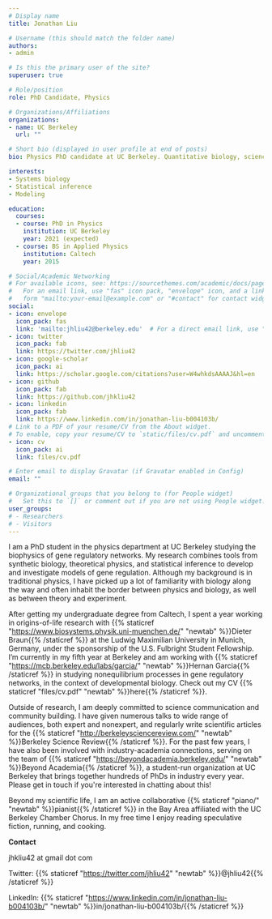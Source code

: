 ```yaml
---
# Display name
title: Jonathan Liu

# Username (this should match the folder name)
authors:
- admin

# Is this the primary user of the site?
superuser: true

# Role/position
role: PhD Candidate, Physics

# Organizations/Affiliations
organizations:
- name: UC Berkeley
  url: ""

# Short bio (displayed in user profile at end of posts)
bio: Physics PhD candidate at UC Berkeley. Quantitative biology, science communication and community, classical music. He/him/his.

interests:
- Systems biology
- Statistical inference
- Modeling

education:
  courses:
  - course: PhD in Physics
    institution: UC Berkeley
    year: 2021 (expected)
  - course: BS in Applied Physics
    institution: Caltech
    year: 2015

# Social/Academic Networking
# For available icons, see: https://sourcethemes.com/academic/docs/page-builder/#icons
#   For an email link, use "fas" icon pack, "envelope" icon, and a link in the
#   form "mailto:your-email@example.com" or "#contact" for contact widget.
social:
- icon: envelope
  icon_pack: fas
  link: 'mailto:jhliu42@berkeley.edu'  # For a direct email link, use "mailto:test@example.org".
- icon: twitter
  icon_pack: fab
  link: https://twitter.com/jhliu42
- icon: google-scholar
  icon_pack: ai
  link: https://scholar.google.com/citations?user=W4whkdsAAAAJ&hl=en
- icon: github
  icon_pack: fab
  link: https://github.com/jhkliu42
- icon: linkedin
  icon_pack: fab
  link: https://www.linkedin.com/in/jonathan-liu-b004103b/
# Link to a PDF of your resume/CV from the About widget.
# To enable, copy your resume/CV to `static/files/cv.pdf` and uncomment the lines below.
- icon: cv
  icon_pack: ai
  link: files/cv.pdf

# Enter email to display Gravatar (if Gravatar enabled in Config)
email: ""

# Organizational groups that you belong to (for People widget)
#   Set this to `[]` or comment out if you are not using People widget.
user_groups:
# - Researchers
# - Visitors
---
```


I am a PhD student in the physics department at UC Berkeley studying the biophysics of gene regulatory networks. My research combines tools from synthetic biology, theoretical physics, and statistical inference to develop and investigate models of gene regulation. Although my background is in traditional physics, I have picked up a lot of familiarity with biology along the way and often inhabit the border between physics and biology, as well as between theory and experiment.

After getting my undergraduate degree from Caltech, I spent a year working in origins-of-life research with {{% staticref "https://www.biosystems.physik.uni-muenchen.de/" "newtab" %}}Dieter Braun{{% /staticref %}} at the Ludwig Maximilian University in Munich, Germany, under the sponsorship of the U.S. Fulbright Student Fellowship. I’m currently in my fifth year at Berkeley and am working with {{% staticref "https://mcb.berkeley.edu/labs/garcia/" "newtab" %}}Hernan Garcia{{% /staticref %}} in studying nonequilibrium processes in gene regulatory networks, in the context of developmental biology. Check out my CV {{% staticref "files/cv.pdf" "newtab" %}}here{{% /staticref %}}.

Outside of research, I am deeply committed to science communication and community building. I have given numerous talks to wide range of audiences, both expert and nonexpert, and regularly write scientific articles for the {{% staticref "http://berkeleysciencereview.com/" "newtab" %}}Berkeley Science Review{{% /staticref %}}. For the past few years, I have also been involved with industry-academia connections, serving on the team of {{% staticref "https://beyondacademia.berkeley.edu/" "newtab" %}}Beyond Academia{{% /staticref %}}, a student-run organization at UC Berkeley that brings together hundreds of PhDs in industry every year. Please get in touch if you're interested in chatting about this!

Beyond my scientific life, I am an active collaborative {{% staticref "piano/" "newtab" %}}pianist{{% /staticref %}} in the Bay Area affiliated with the UC Berkeley Chamber Chorus. In my free time I enjoy reading speculative fiction, running, and cooking.

**Contact**

jhkliu42 at gmail dot com

Twitter: {{% staticref "https://twitter.com/jhliu42" "newtab" %}}@jhliu42{{% /staticref %}}

LinkedIn: {{% staticref "https://www.linkedin.com/in/jonathan-liu-b004103b/" "newtab" %}}in/jonathan-liu-b004103b/{{% /staticref %}}
